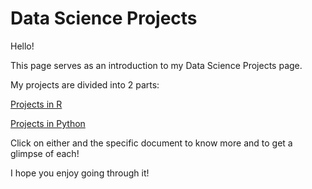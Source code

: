 # Data Science Projects

Hello!

This page serves as an introduction to my Data Science Projects page. 

My projects are divided into 2 parts:

[Projects in R](https://github.com/noelwar/PersonalProjects/tree/main/Data%20Science%20Projects/Using%20R)

[Projects in Python](https://github.com/noelwar/PersonalProjects/tree/main/Data%20Science%20Projects/Using%20Python)

Click on either and the specific document to know more and to get a glimpse of each!

I hope you enjoy going through it!
